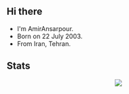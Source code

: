 ## Hi there
- I'm AmirAnsarpour.
- Born on 22 July 2003.
- From Iran, Tehran.

<!--
#### languages
<div>
 <a href="https://github.com/AmirAnsarpour"><img height="32" width="32" src="https://cdn.jsdelivr.net/gh/devicons/devicon/icons/javascript/javascript-original.svg" alt="JavaScript icon"/></a>
<a href="https://github.com/AmirAnsarpour"><img height="32" width="32" src="https://cdn.jsdelivr.net/gh/devicons/devicon/icons/typescript/typescript-original.svg" alt="TypeScript icon"/></a>
 <a href="https://github.com/AmirAnsarpour"><img height="32" width="32" src="https://cdn.jsdelivr.net/gh/devicons/devicon/icons/python/python-original.svg" alt="Python icon" /></a>
</div>
-->

<!--
#### Frameworks and Libraries
<div>
 <a href="https://github.com/AmirAnsarpour"><img height="32" width="32" src="https://cdn.jsdelivr.net/gh/devicons/devicon/icons/tailwindcss/tailwindcss-original.svg" alt="Tailwindcss icon"/></a>
 <a href="https://github.com/AmirAnsarpour"><img height="32" width="32" src="https://cdn.jsdelivr.net/gh/devicons/devicon/icons/bootstrap/bootstrap-original.svg" alt="Bootstrap icon"/></a> 
 <a href="https://github.com/AmirAnsarpour"><img height="32" width="32" src="https://cdn.jsdelivr.net/gh/devicons/devicon/icons/express/express-original.svg" alt="Express icon"/></a>
 <a href="https://github.com/AmirAnsarpour"><img height="32" width="32" src="https://cdn.jsdelivr.net/gh/devicons/devicon/icons/react/react-original.svg" alt="ReactJs icon"/></a>
</div> 
-->
 
## Stats 
<div align="center">
 <a href="https://github.com/AmirAnsarpour"><img src="https://github-readme-stats.vercel.app/api/wakatime?username=AmirAnsarpour&border_radius=5px&border_color=fff&icon_color=58a6ff&show_icons=true&langs_count=10&theme=github_dark"></a>
</div>
